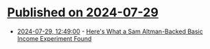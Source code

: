 # [Published on 2024-07-29](index.md)

* [2024-07-29, 12:49:00](https://soylentnews.org/article.pl?sid=24/07/27/1912233&from=rss) - [Here's What a Sam Altman-Backed Basic Income Experiment Found](https://soylentnews.org/article.pl?sid=24/07/27/1912233&from=rss)
